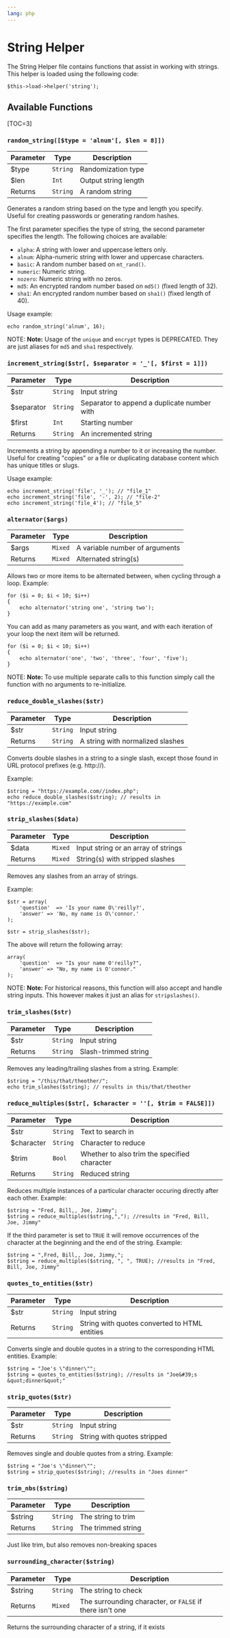 ```yaml
---
lang: php
---
```


<!--
    This source file is part of the open source project
    ExpressionEngine User Guide (https://github.com/ExpressionEngine/ExpressionEngine-User-Guide)

    @link      https://expressionengine.com/
    @copyright Copyright (c) 2003-2020, Packet Tide, LLC (https://www.packettide.com)
    @license   https://expressionengine.com/license Licensed under Apache License, Version 2.0
-->

# String Helper

The String Helper file contains functions that assist in working with strings. This helper is loaded using the following code:

    $this->load->helper('string');

## Available Functions

[TOC=3]

### `random_string([$type = 'alnum'[, $len = 8]])`

| Parameter | Type     | Description          |
| --------- | -------- | -------------------- |
| \$type    | `String` | Randomization type   |
| \$len     | `Int`    | Output string length |
| Returns   | `String` | A random string      |

Generates a random string based on the type and length you specify. Useful for creating passwords or generating random hashes.

The first parameter specifies the type of string, the second parameter specifies the length. The following choices are available:

- `alpha`: A string with lower and uppercase letters only.
- `alnum`: Alpha-numeric string with lower and uppercase characters.
- `basic`: A random number based on `mt_rand()`.
- `numeric`: Numeric string.
- `nozero`: Numeric string with no zeros.
- `md5`: An encrypted random number based on `md5()` (fixed length of 32).
- `sha1`: An encrypted random number based on `sha1()` (fixed length of 40).

Usage example:

    echo random_string('alnum', 16);

NOTE: **Note:** Usage of the `unique` and `encrypt` types is DEPRECATED. They are just aliases for `md5` and `sha1` respectively.

### `increment_string($str[, $separator = '_'[, $first = 1]])`

| Parameter   | Type     | Description                                 |
| ----------- | -------- | ------------------------------------------- |
| \$str       | `String` | Input string                                |
| \$separator | `String` | Separator to append a duplicate number with |
| \$first     | `Int`    | Starting number                             |
| Returns     | `String` | An incremented string                       |

Increments a string by appending a number to it or increasing the number. Useful for creating "copies" or a file or duplicating database content which has unique titles or slugs.

Usage example:

    echo increment_string('file', '_'); // "file_1"
    echo increment_string('file', '-', 2); // "file-2"
    echo increment_string('file_4'); // "file_5"

### `alternator($args)`

| Parameter | Type    | Description                    |
| --------- | ------- | ------------------------------ |
| \$args    | `Mixed` | A variable number of arguments |
| Returns   | `Mixed` | Alternated string(s)           |

Allows two or more items to be alternated between, when cycling through a loop. Example:

    for ($i = 0; $i < 10; $i++)
    {     
        echo alternator('string one', 'string two');
    }

You can add as many parameters as you want, and with each iteration of your loop the next item will be returned.

    for ($i = 0; $i < 10; $i++)
    {     
        echo alternator('one', 'two', 'three', 'four', 'five');
    }

NOTE: **Note:** To use multiple separate calls to this function simply call the function with no arguments to re-initialize.

### `reduce_double_slashes($str)`

| Parameter | Type     | Description                      |
| --------- | -------- | -------------------------------- |
| \$str     | `String` | Input string                     |
| Returns   | `String` | A string with normalized slashes |

Converts double slashes in a string to a single slash, except those found in URL protocol prefixes (e.g. http://).

Example:

    $string = "https://example.com//index.php";
    echo reduce_double_slashes($string); // results in "https://example.com"

### `strip_slashes($data)`

| Parameter | Type    | Description                         |
| --------- | ------- | ----------------------------------- |
| \$data    | `Mixed` | Input string or an array of strings |
| Returns   | `Mixed` | String(s) with stripped slashes     |

Removes any slashes from an array of strings.

Example:

    $str = array(
        'question'  => 'Is your name O\'reilly?',
        'answer' => 'No, my name is O\'connor.'
    );

    $str = strip_slashes($str);

The above will return the following array:

    array(
        'question'  => "Is your name O'reilly?",
        'answer' => "No, my name is O'connor."
    );

NOTE: **Note:** For historical reasons, this function will also accept and handle string inputs. This however makes it just an alias for `stripslashes()`.

### `trim_slashes($str)`

| Parameter | Type     | Description          |
| --------- | -------- | -------------------- |
| \$str     | `String` | Input string         |
| Returns   | `String` | Slash-trimmed string |

Removes any leading/trailing slashes from a string. Example:

    $string = "/this/that/theother/";
    echo trim_slashes($string); // results in this/that/theother

### `reduce_multiples($str[, $character = ''[, $trim = FALSE]])`

| Parameter   | Type     | Description                                  |
| ----------- | -------- | -------------------------------------------- |
| \$str       | `String` | Text to search in                            |
| \$character | `String` | Character to reduce                          |
| \$trim      | `Bool`   | Whether to also trim the specified character |
| Returns     | `String` | Reduced string                               |

Reduces multiple instances of a particular character occuring directly after each other. Example:

    $string = "Fred, Bill,, Joe, Jimmy";
    $string = reduce_multiples($string,","); //results in "Fred, Bill, Joe, Jimmy"

If the third parameter is set to `TRUE` it will remove occurrences of the character at the beginning and the end of the string. Example:

    $string = ",Fred, Bill,, Joe, Jimmy,";
    $string = reduce_multiples($string, ", ", TRUE); //results in "Fred, Bill, Joe, Jimmy"

### `quotes_to_entities($str)`

| Parameter | Type     | Description                                   |
| --------- | -------- | --------------------------------------------- |
| \$str     | `String` | Input string                                  |
| Returns   | `String` | String with quotes converted to HTML entities |

Converts single and double quotes in a string to the corresponding HTML entities. Example:

    $string = "Joe's \"dinner\"";
    $string = quotes_to_entities($string); //results in "Joe&#39;s &quot;dinner&quot;"

### `strip_quotes($str)`

| Parameter | Type     | Description                 |
| --------- | -------- | --------------------------- |
| \$str     | `String` | Input string                |
| Returns   | `String` | String with quotes stripped |

Removes single and double quotes from a string. Example:

    $string = "Joe's \"dinner\"";
    $string = strip_quotes($string); //results in "Joes dinner"

### `trim_nbs($string)`

| Parameter | Type     | Description        |
| --------- | -------- | ------------------ |
| \$string  | `String` | The string to trim |
| Returns   | `String` | The trimmed string |

Just like trim, but also removes non-breaking spaces

### `surrounding_character($string)`

| Parameter | Type     | Description                                              |
| --------- | -------- | -------------------------------------------------------- |
| \$string  | `String` | The string to check                                      |
| Returns   | `Mixed`  | The surrounding character, or `FALSE` if there isn't one |

Returns the surrounding character of a string, if it exists
